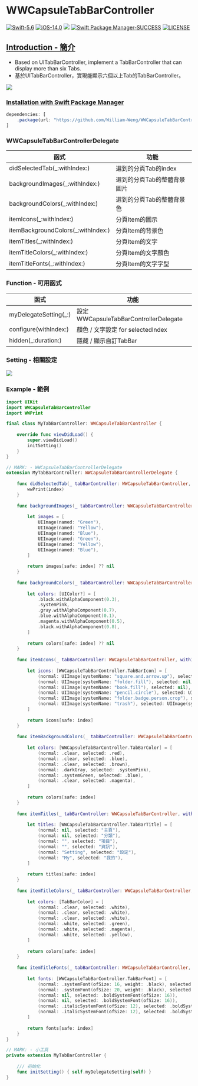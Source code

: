# WWCapsuleTabBarController
[![Swift-5.6](https://img.shields.io/badge/Swift-5.6-orange.svg?style=flat)](https://developer.apple.com/swift/) [![iOS-14.0](https://img.shields.io/badge/iOS-14.0-pink.svg?style=flat)](https://developer.apple.com/swift/) ![](https://img.shields.io/github/v/tag/William-Weng/WWCapsuleTabBarController) [![Swift Package Manager-SUCCESS](https://img.shields.io/badge/Swift_Package_Manager-SUCCESS-blue.svg?style=flat)](https://developer.apple.com/swift/) [![LICENSE](https://img.shields.io/badge/LICENSE-MIT-yellow.svg?style=flat)](https://developer.apple.com/swift/)

## [Introduction - 簡介](https://swiftpackageindex.com/William-Weng)
- Based on UITabBarController, implement a TabBarController that can display more than six Tabs.
- 基於UITabBarController，實現能顯示六個以上Tab的TabBarController。

![](./Example.gif)

### [Installation with Swift Package Manager](https://medium.com/彼得潘的-swift-ios-app-開發問題解答集/使用-spm-安裝第三方套件-xcode-11-新功能-2c4ffcf85b4b)
```js
dependencies: [
    .package(url: "https://github.com/William-Weng/WWCapsuleTabBarController.git", .upToNextMajor(from: "1.1.0"))
]
```

### WWCapsuleTabBarControllerDelegate

|函式|功能|
|-|-|
|didSelectedTab(_:withIndex:)|選到的分頁Tab的index|
|backgroundImages(_:withIndex:)|選到的分頁Tab的整體背景圖片|
|backgroundColors(_:withIndex:)|選到的分頁Tab的整體背景色|
|itemIcons(_:withIndex:)|分頁Item的圖示|
|itemBackgroundColors(_:withIndex:)|分頁Item的背景色|
|itemTitles(_:withIndex:)|分頁Item的文字|
|itemTitleColors(_:withIndex:)|分頁Item的文字顏色|
|itemTitleFonts(_:withIndex:)|分頁Item的文字字型|

### Function - 可用函式
|函式|功能|
|-|-|
|myDelegateSetting(_:)|設定WWCapsuleTabBarControllerDelegate|
|configure(withIndex:)|顏色 / 文字設定 for selectedIndex|
|hidden(_:duration:)|隱藏 / 顯示自訂TabBar|

### Setting - 相關設定
![](./Example.png)

### Example - 範例
```swift
import UIKit
import WWCapsuleTabBarController
import WWPrint

final class MyTabBarController: WWCapsuleTabBarController {
    
    override func viewDidLoad() {
        super.viewDidLoad()
        initSetting()
    }
}

// MARK: - WWCapsuleTabBarControllerDelegate
extension MyTabBarController: WWCapsuleTabBarControllerDelegate {
    
    func didSelectedTab(_ tabBarController: WWCapsuleTabBarController, withIndex: Int) {
        wwPrint(index)
    }
    
    func backgroundImages(_ tabBarController: WWCapsuleTabBarController, withIndex index: Int) -> UIImage? {
        
        let images = [
            UIImage(named: "Green"),
            UIImage(named: "Yellow"),
            UIImage(named: "Blue"),
            UIImage(named: "Green"),
            UIImage(named: "Yellow"),
            UIImage(named: "Blue"),
        ]
        
        return images[safe: index] ?? nil
    }
    
    func backgroundColors(_ tabBarController: WWCapsuleTabBarController, withIndex index: Int) -> UIColor? {
        
        let colors: [UIColor?] = [
            .black.withAlphaComponent(0.3),
            .systemPink,
            .gray.withAlphaComponent(0.7),
            .blue.withAlphaComponent(0.1),
            .magenta.withAlphaComponent(0.5),
            .black.withAlphaComponent(0.8),
        ]
        
        return colors[safe: index] ?? nil
    }
    
    func itemIcons(_ tabBarController: WWCapsuleTabBarController, withIndex index: Int) -> WWCapsuleTabBarController.TabBarIcon? {
        
        let icons: [WWCapsuleTabBarController.TabBarIcon] = [
            (normal: UIImage(systemName: "square.and.arrow.up"), selected: nil),
            (normal: UIImage(systemName: "folder.fill"), selected: nil),
            (normal: UIImage(systemName: "book.fill"), selected: nil),
            (normal: UIImage(systemName: "pencil.circle"), selected: UIImage(systemName: "pencil.circle.fill")),
            (normal: UIImage(systemName: "folder.badge.person.crop"), selected: UIImage(systemName: "folder.fill.badge.person.crop")),
            (normal: UIImage(systemName: "trash"), selected: UIImage(systemName: "trash.fill")),
        ]
        
        return icons[safe: index]
    }
    
    func itemBackgroundColors(_ tabBarController: WWCapsuleTabBarController, withIndex index: Int) -> WWCapsuleTabBarController.TabBarColor? {
        
        let colors: [WWCapsuleTabBarController.TabBarColor] = [
            (normal: .clear, selected: .red),
            (normal: .clear, selected: .blue),
            (normal: .clear, selected: .brown),
            (normal: .darkGray, selected: .systemPink),
            (normal: .systemGreen, selected: .blue),
            (normal: .clear, selected: .magenta),
        ]
        
        return colors[safe: index]
    }
    
    func itemTitles(_ tabBarController: WWCapsuleTabBarController, withIndex index: Int) -> WWCapsuleTabBarController.TabBarTitle? {
        
        let titles: [WWCapsuleTabBarController.TabBarTitle] = [
            (normal: nil, selected: "主頁"),
            (normal: nil, selected: "分類"),
            (normal: "", selected: "項目"),
            (normal: "", selected: "資訊"),
            (normal: "Setting", selected: "設定"),
            (normal: "My", selected: "我的"),
        ]
        
        return titles[safe: index]
    }
    
    func itemTitleColors(_ tabBarController: WWCapsuleTabBarController, withIndex index: Int) -> WWCapsuleTabBarController.TabBarColor? {
        
        let colors: [TabBarColor] = [
            (normal: .clear, selected: .white),
            (normal: .clear, selected: .white),
            (normal: .clear, selected: .white),
            (normal: .white, selected: .green),
            (normal: .white, selected: .magenta),
            (normal: .white, selected: .yellow),
        ]
        
        return colors[safe: index]
    }
    
    func itemTitleFonts(_ tabBarController: WWCapsuleTabBarController, withIndex index: Int) -> WWCapsuleTabBarController.TabBarFont? {
        
        let fonts: [WWCapsuleTabBarController.TabBarFont] = [
            (normal: .systemFont(ofSize: 16, weight: .black), selected: nil),
            (normal: .systemFont(ofSize: 20, weight: .black), selected: nil),
            (normal: nil, selected: .boldSystemFont(ofSize: 16)),
            (normal: nil, selected: .boldSystemFont(ofSize: 16)),
            (normal: .italicSystemFont(ofSize: 12), selected: .boldSystemFont(ofSize: 16)),
            (normal: .italicSystemFont(ofSize: 12), selected: .boldSystemFont(ofSize: 16)),
        ]
        
        return fonts[safe: index]
    }
}

// MARK: - 小工具
private extension MyTabBarController {
    
    /// 初始化
    func initSetting() { self.myDelegateSetting(self) }
}
```

